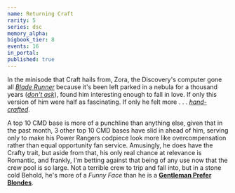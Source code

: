 ```yaml
---
name: Returning Craft
rarity: 5
series: dsc
memory_alpha:
bigbook_tier: 8
events: 16
in_portal:
published: true
---
```


In the minisode that Craft hails from, Zora, the Discovery's computer gone all [_Blade Runner_](https://www.youtube.com/watch?v=2WPta4nioIU) because it's been left parked in a nebula for a thousand years ([_don't ask_](https://youtu.be/ZAbx2fp_q4A?t=21)), found him interesting enough to fall in love. If only this version of him were half as fascinating. If only he felt more . . . [_hand-crafted_](https://www.youtube.com/watch?v=pSg_6T8HrRg).

A top 10 CMD base is more of a punchline than anything else, given that in the past month, 3 other top 10 CMD bases have slid in ahead of him, serving only to make his Power Rangers codpiece look more like overcompensation rather than equal opportunity fan service. Amusingly, he does have the Crafty trait, but aside from that, his only real chance at relevance is Romantic, and frankly, I'm betting against that being of any use now that the crew pool is so large. Not a terrible crew to trip and fall into, but in a stone cold Behold, he's more of a  _Funny Face_  than he is a  [__Gentleman Prefer Blondes__](https://youtu.be/bfsnebJd-BI?t=144).
